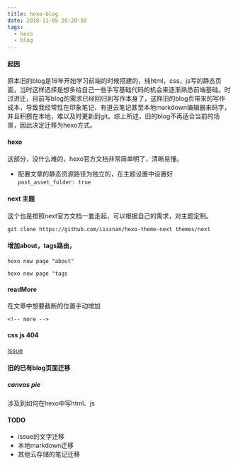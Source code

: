 ```yaml
---
title: hexo-blog
date: 2018-11-05 20:20:50
tags: 
  - hexo
  - blog
---
```



#### 起因

原本旧的blog是16年开始学习前端的时候搭建的，纯html，css，js写的静态页面，当时这样选择是想多给自己一些手写基础代码的机会来逐渐熟悉前端基础。时过进迁，目前写blog的需求已经回归到写作本身了，这样旧的blog页带来的写作成本，导致我经常性在印象笔记、有道云笔记甚至本地markdown编辑器来码字，并且积攒在本地，难以及时更新到git。综上所述，旧的blog不再适合当前的场景，因此决定迁移为hexo方式。

<!-- more -->

#### hexo

这部分，没什么难的，hexo官方文档非常简单明了，清晰易懂。

- 配置文章的静态资源路径为独立的，在主题设置中设置好
  `post_asset_folder: true`

#### next 主题
这个也是按照next官方文档一套走起，可以根据自己的需求，对主题定制。
```
git clone https://github.com/iissnan/hexo-theme-next themes/next
```

#### 增加about，tags路由，

```
hexo new page "about"

hexo new page "tags
```

#### readMore

在文章中想要截断的位置手动增加 
```
<!-- more -->
```

#### css js 404

[issue](https://github.com/iissnan/hexo-theme-next/issues/1214)


#### 旧的已有blog页面迁移

##### canvas pie
涉及到如何在hexo中写html、js

#### TODO

- issue的文字迁移
- 本地markdown迁移
- 其他云存储的笔记迁移 
